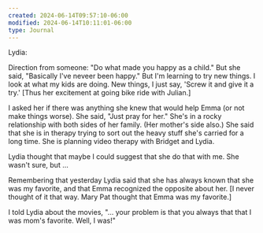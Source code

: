 ```yaml
---
created: 2024-06-14T09:57:10-06:00
modified: 2024-06-14T10:11:01-06:00
type: Journal
---
```


Lydia:

Direction from someone: "Do what made you happy as a child." But she said, "Basically I've neveer been happy." But I'm learning to try new things. I look at what my kids are doing. New things, I just say, 'Screw it and give it a try.' [Thus her excitement at going bike ride with Julian.]

I asked her if there was anything she knew that would help Emma (or not make things worse). She said, "Just pray for her." She's in a rocky relationship with both sides of her family. (Her mother's side also.) She said that she is in therapy trying to sort out the heavy stuff she's carried for a long time. She is planning video therapy with Bridget and Lydia. 

Lydia thought that maybe I could suggest that she do that with me. She wasn't sure, but ...

Remembering that yesterday Lydia said that she has always known that she was my favorite, and that Emma recognized the opposite about her. [I never thought of it that way. Mary Pat thought that Emma was my favorite.]

I told Lydia about the movies, "... your problem is that you always that that I was mom's favorite. Well, I was!"
